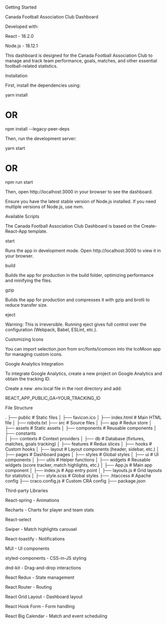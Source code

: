 Getting Started

Canada Football Association Club Dashboard

Developed with:

React - 18.2.0

Node.js - 18.12.1

This dashboard is designed for the Canada Football Association Club to manage and track team performance, goals, matches, and other essential football-related statistics.

Installation

First, install the dependencies using:

yarn install
# OR
npm install --legacy-peer-deps

Then, run the development server:

yarn start
# OR
npm run start

Then, open http://localhost:3000 in your browser to see the dashboard.

Ensure you have the latest stable version of Node.js installed. If you need multiple versions of Node.js, use nvm.

Available Scripts

The Canada Football Association Club Dashboard is based on the Create-React-App template.

start

Runs the app in development mode. Open http://localhost:3000 to view it in your browser.

build

Builds the app for production in the build folder, optimizing performance and minifying the files.

gzip

Builds the app for production and compresses it with gzip and brotli to reduce transfer size.

eject

Warning: This is irreversible. Running eject gives full control over the configuration (Webpack, Babel, ESLint, etc.).

Customizing Icons

You can import selection.json from src/fonts/icomoon into the IcoMoon app for managing custom icons.

Google Analytics Integration

To integrate Google Analytics, create a new project on Google Analytics and obtain the tracking ID.

Create a new .env.local file in the root directory and add:

REACT_APP_PUBLIC_GA=YOUR_TRACKING_ID

File Structure

.
├── public                  # Static files
│   ├── favicon.ico
│   ├── index.html          # Main HTML file
│   ├── robots.txt
├── src                     # Source files
│   ├── app                 # Redux store
│   ├── assets              # Static assets
│   ├── components          # Reusable components
│   ├── constants           
│   ├── contexts            # Context providers
│   ├── db                  # Database (fixtures, matches, goals tracking)
│   ├── features            # Redux slices
│   ├── hooks               # Custom hooks
│   ├── layout              # Layout components (header, sidebar, etc.)
│   ├── pages               # Dashboard pages
│   ├── styles              # Global styles
│   ├── ui                  # UI components
│   ├── utils               # Helper functions
│   ├── widgets             # Reusable widgets (score tracker, match highlights, etc.)
│   ├── App.js              # Main app component
│   ├── index.js            # App entry point
│   ├── layouts.js          # Grid layouts for statistics
│   ├── style.scss          # Global styles
├── .htaccess               # Apache config
├── craco.config.js         # Custom CRA config
├── package.json            

Third-party Libraries

React-spring - Animations

Recharts - Charts for player and team stats

React-select

Swiper - Match highlights carousel

React-toastify - Notifications

MUI - UI components

styled-components - CSS-in-JS styling

dnd-kit - Drag-and-drop interactions

React Redux - State management

React Router - Routing

React Grid Layout - Dashboard layout

React Hook Form - Form handling

React Big Calendar - Match and event scheduling

